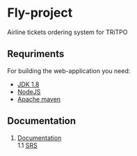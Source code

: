 # Fly-project
Airline tickets ordering system for TRiTPO
## Requriments
For building the web-application you need:

- [JDK 1.8](http://www.oracle.com/technetwork/java/javase/downloads/jdk8-downloads-2133151.html)
- [NodeJS](https://nodejs.org)
- [Apache maven](https://maven.apache.org/) 

## Documentation
1. [Documentation](https://github.com/MaximUlianov/Fly-project/tree/master/documentation) <br>
  1.1 [SRS](https://github.com/MaximUlianov/Fly-project/blob/master/documentation/SoftwareRequirmentsSpecification.md) <br>
 
